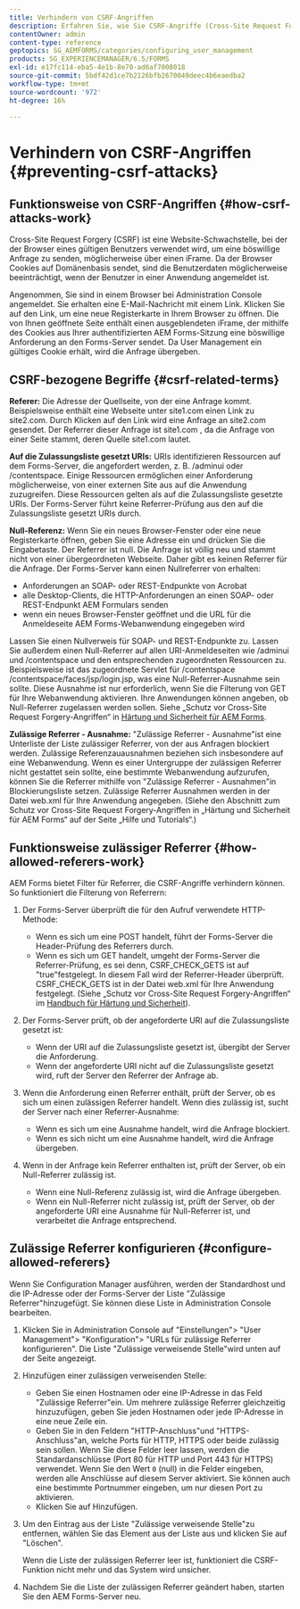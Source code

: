 ```yaml
---
title: Verhindern von CSRF-Angriffen
description: Erfahren Sie, wie Sie CSRF-Angriffe (Cross-Site Request Forgery) verhindern und Benutzerdaten vor Beschädigung schützen können.
contentOwner: admin
content-type: reference
geptopics: SG_AEMFORMS/categories/configuring_user_management
products: SG_EXPERIENCEMANAGER/6.5/FORMS
exl-id: e17fc114-eba5-4e1b-8e70-ad6af7008018
source-git-commit: 5bdf42d1ce7b2126bfb2670049deec4b6eaedba2
workflow-type: tm+mt
source-wordcount: '972'
ht-degree: 16%

---
```


# Verhindern von CSRF-Angriffen {#preventing-csrf-attacks}

## Funktionsweise von CSRF-Angriffen {#how-csrf-attacks-work}

Cross-Site Request Forgery (CSRF) ist eine Website-Schwachstelle, bei der der Browser eines gültigen Benutzers verwendet wird, um eine böswillige Anfrage zu senden, möglicherweise über einen iFrame. Da der Browser Cookies auf Domänenbasis sendet, sind die Benutzerdaten möglicherweise beeinträchtigt, wenn der Benutzer in einer Anwendung angemeldet ist.

Angenommen, Sie sind in einem Browser bei Administration Console angemeldet. Sie erhalten eine E-Mail-Nachricht mit einem Link. Klicken Sie auf den Link, um eine neue Registerkarte in Ihrem Browser zu öffnen. Die von Ihnen geöffnete Seite enthält einen ausgeblendeten iFrame, der mithilfe des Cookies aus Ihrer authentifizierten AEM Forms-Sitzung eine böswillige Anforderung an den Forms-Server sendet. Da User Management ein gültiges Cookie erhält, wird die Anfrage übergeben.

## CSRF-bezogene Begriffe {#csrf-related-terms}

**Referer:** Die Adresse der Quellseite, von der eine Anfrage kommt. Beispielsweise enthält eine Webseite unter site1.com einen Link zu site2.com. Durch Klicken auf den Link wird eine Anfrage an site2.com gesendet. Der Referrer dieser Anfrage ist site1.com , da die Anfrage von einer Seite stammt, deren Quelle site1.com lautet.

**Auf die Zulassungsliste gesetzt URIs:** URIs identifizieren Ressourcen auf dem Forms-Server, die angefordert werden, z. B. /adminui oder /contentspace. Einige Ressourcen ermöglichen einer Anforderung möglicherweise, von einer externen Site aus auf die Anwendung zuzugreifen. Diese Ressourcen gelten als auf die Zulassungsliste gesetzte URIs. Der Forms-Server führt keine Referrer-Prüfung aus den auf die Zulassungsliste gesetzt URIs durch.

**Null-Referenz:** Wenn Sie ein neues Browser-Fenster oder eine neue Registerkarte öffnen, geben Sie eine Adresse ein und drücken Sie die Eingabetaste. Der Referrer ist null. Die Anfrage ist völlig neu und stammt nicht von einer übergeordneten Webseite. Daher gibt es keinen Referrer für die Anfrage. Der Forms-Server kann einen Nullreferrer von erhalten:

* Anforderungen an SOAP- oder REST-Endpunkte von Acrobat
* alle Desktop-Clients, die HTTP-Anforderungen an einen SOAP- oder REST-Endpunkt AEM Formulars senden
* wenn ein neues Browser-Fenster geöffnet und die URL für die Anmeldeseite AEM Forms-Webanwendung eingegeben wird

Lassen Sie einen Nullverweis für SOAP- und REST-Endpunkte zu. Lassen Sie außerdem einen Null-Referrer auf allen URI-Anmeldeseiten wie /adminui und /contentspace und den entsprechenden zugeordneten Ressourcen zu. Beispielsweise ist das zugeordnete Servlet für /contentspace /contentspace/faces/jsp/login.jsp, was eine Null-Referrer-Ausnahme sein sollte. Diese Ausnahme ist nur erforderlich, wenn Sie die Filterung von GET für Ihre Webanwendung aktivieren. Ihre Anwendungen können angeben, ob Null-Referrer zugelassen werden sollen. Siehe „Schutz vor Cross-Site Request Forgery-Angriffen“ in [Härtung und Sicherheit für AEM Forms](https://help.adobe.com/de_DE/livecycle/11.0/HardeningSecurity/index.html).

**Zulässige Referrer - Ausnahme:** &quot;Zulässige Referrer - Ausnahme&quot;ist eine Unterliste der Liste zulässiger Referrer, von der aus Anfragen blockiert werden. Zulässige Referenzauausnahmen beziehen sich insbesondere auf eine Webanwendung. Wenn es einer Untergruppe der zulässigen Referrer nicht gestattet sein sollte, eine bestimmte Webanwendung aufzurufen, können Sie die Referrer mithilfe von &quot;Zulässige Referrer - Ausnahmen&quot;in Blockierungsliste setzen. Zulässige Referrer Ausnahmen werden in der Datei web.xml für Ihre Anwendung angegeben. (Siehe den Abschnitt zum Schutz vor Cross-Site Request Forgery-Angriffen in „Härtung und Sicherheit für AEM Forms“ auf der Seite „Hilfe und Tutorials“.)

## Funktionsweise zulässiger Referrer {#how-allowed-referers-work}

AEM Forms bietet Filter für Referrer, die CSRF-Angriffe verhindern können. So funktioniert die Filterung von Referrern:

1. Der Forms-Server überprüft die für den Aufruf verwendete HTTP-Methode:

   * Wenn es sich um eine POST handelt, führt der Forms-Server die Header-Prüfung des Referrers durch.
   * Wenn es sich um GET handelt, umgeht der Forms-Server die Referrer-Prüfung, es sei denn, CSRF_CHECK_GETS ist auf &quot;true&quot;festgelegt. In diesem Fall wird der Referrer-Header überprüft. CSRF_CHECK_GETS ist in der Datei web.xml für Ihre Anwendung festgelegt. (Siehe „Schutz vor Cross-Site Request Forgery-Angriffen“ im [Handbuch für Härtung und Sicherheit](https://help.adobe.com/de_DE/livecycle/11.0/HardeningSecurity/index.html)).

1. Der Forms-Server prüft, ob der angeforderte URI auf die Zulassungsliste gesetzt ist:

   * Wenn der URI auf die Zulassungsliste gesetzt ist, übergibt der Server die Anforderung.
   * Wenn der angeforderte URI nicht auf die Zulassungsliste gesetzt wird, ruft der Server den Referrer der Anfrage ab.

1. Wenn die Anforderung einen Referrer enthält, prüft der Server, ob es sich um einen zulässigen Referrer handelt. Wenn dies zulässig ist, sucht der Server nach einer Referrer-Ausnahme:

   * Wenn es sich um eine Ausnahme handelt, wird die Anfrage blockiert.
   * Wenn es sich nicht um eine Ausnahme handelt, wird die Anfrage übergeben.

1. Wenn in der Anfrage kein Referrer enthalten ist, prüft der Server, ob ein Null-Referrer zulässig ist.

   * Wenn eine Null-Referenz zulässig ist, wird die Anfrage übergeben.
   * Wenn ein Null-Referrer nicht zulässig ist, prüft der Server, ob der angeforderte URI eine Ausnahme für Null-Referrer ist, und verarbeitet die Anfrage entsprechend.

## Zulässige Referrer konfigurieren {#configure-allowed-referers}

Wenn Sie Configuration Manager ausführen, werden der Standardhost und die IP-Adresse oder der Forms-Server der Liste &quot;Zulässige Referrer&quot;hinzugefügt. Sie können diese Liste in Administration Console bearbeiten.

1. Klicken Sie in Administration Console auf &quot;Einstellungen&quot;> &quot;User Management&quot;> &quot;Konfiguration&quot;> &quot;URLs für zulässige Referrer konfigurieren&quot;. Die Liste &quot;Zulässige verweisende Stelle&quot;wird unten auf der Seite angezeigt.
1. Hinzufügen einer zulässigen verweisenden Stelle:

   * Geben Sie einen Hostnamen oder eine IP-Adresse in das Feld &quot;Zulässige Referrer&quot;ein. Um mehrere zulässige Referrer gleichzeitig hinzuzufügen, geben Sie jeden Hostnamen oder jede IP-Adresse in eine neue Zeile ein.
   * Geben Sie in den Feldern &quot;HTTP-Anschluss&quot;und &quot;HTTPS-Anschluss&quot;an, welche Ports für HTTP, HTTPS oder beide zulässig sein sollen. Wenn Sie diese Felder leer lassen, werden die Standardanschlüsse (Port 80 für HTTP und Port 443 für HTTPS) verwendet. Wenn Sie den Wert `0` (null) in die Felder eingeben, werden alle Anschlüsse auf diesem Server aktiviert. Sie können auch eine bestimmte Portnummer eingeben, um nur diesen Port zu aktivieren.
   * Klicken Sie auf Hinzufügen.

1. Um den Eintrag aus der Liste &quot;Zulässige verweisende Stelle&quot;zu entfernen, wählen Sie das Element aus der Liste aus und klicken Sie auf &quot;Löschen&quot;.

   Wenn die Liste der zulässigen Referrer leer ist, funktioniert die CSRF-Funktion nicht mehr und das System wird unsicher.

1. Nachdem Sie die Liste der zulässigen Referrer geändert haben, starten Sie den AEM Forms-Server neu.
